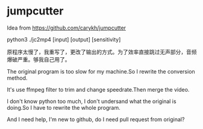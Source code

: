 # jumpcutter
Idea from https://github.com/carykh/jumpcutter

python3 ./jc2mp4 [input] [output] [sensitivity]

原程序太慢了，我重写了，更改了输出的方式。为了效率直接跳过无声部分，音频爆破严重。够我自己用了。

The original program is too slow for my machine.So I rewrite the conversion method.

It's use ffmpeg filter to trim and change speedrate.Then merge the video.

I don't know python too much, I don't undersand what the original is doing.So I have to rewrite the whole program.

And I need help, I'm new to github, do I need pull request from original?
